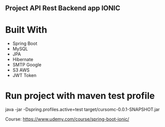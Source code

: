 ## Project API Rest Backend app IONIC

# Built With
  * Spring Boot 
  * MySQL 
  * JPA 
  * Hibernate 
  * SMTP Google 
  * S3 AWS
  * JWT Token
  
  # Run project with maven test profile
  java -jar -Dspring.profiles.active=test target/cursomc-0.0.1-SNAPSHOT.jar


Course: https://www.udemy.com/course/spring-boot-ionic/
